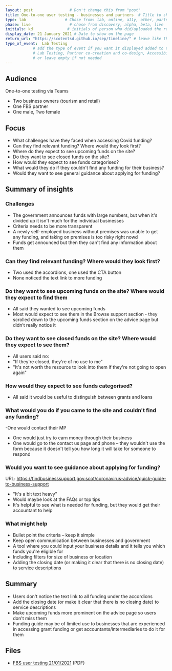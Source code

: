 ```yaml
---
layout: post                # Don't change this from "post"
title: One-to-one user testing - businesses and partners  # Title to show on the page
type: lab                 # Chose from: lab, online, a11y, other, partner
phase: live                 # chose from discovery, alpha, beta, live
initials: kd               # initials of person who did/uploaded the research
display_date: 21 January 2021 # Date to show on the page
return_url: "https://scotentsd.github.io/sep/timeline/" # leave like this         
type_of_event:  Lab Testing          
            # add the type of event if you want it displayed added to the heading when the post if clicked on
            # Lab Testing, Partner co-creation and co-design, Accessibility, Online research and testing, Events, F2F and testing
            # or leave empty if not needed
---
```

## Audience
One-to-one testing via Teams

- Two business owners (tourism and retail)
- One FBS partner
- One male, Two female


## Focus
- What challenges have they faced when accessing Covid funding?
- Can they find relevant funding? Where would they look first?
- Where do they expect to see upcoming funds on the site?
- Do they want to see closed funds on the site?
- How would they expect to see funds categorised?
- What would they do if they couldn't find any funding for their business?
- Would they want to see general guidance about applying for funding?

## Summary of insights

### Challenges
- The government announces funds with large numbers, but when it's divided up it isn't much for the individual businesses
- Criteria needs to be more transparent
- A newly self-employed business without premises was unable to get any funding, and taking on premises is too risky right nowd
- Funds get announced but then they can't find any information about them

### Can they find relevant funding? Where would they look first?
- Two used the accordions, one used the CTA button
- None noticed the text link to more funding

### Do they want to see upcoming funds on the site? Where would they expect to find them
- All said they wanted to see upcoming funds
- Most would expect to see them in the Browse support section - they scrolled down to the upcoming funds section on the advice page but didn’t really notice it

### Do they want to see closed funds on the site? Where would they expect to see them?
- All users said no:
- "If they're closed, they're of no use to me"
- "It's not worth the resource to look into them if they're not going to open again"

### How would they expect to see funds categorised?
 - All said it would be useful to distinguish between grants and loans
 
 ### What would you do if you came to the site and couldn't find any funding?
 -One would contact their MP
- One would just try to earn money through their business
- One would go to the contact us page and phone – they wouldn't use the form because it doesn't tell you how long it will take for someone to respond

### Would you want to see guidance about applying for funding?
URL: https://findbusinesssupport.gov.scot/coronavirus-advice/quick-guide-to-business-support 
- "It's a bit text heavy"
- Would maybe look at the FAQs or top tips
- It's helpful to see what is needed for funding, but they would get their accountant to help

### What might help
- Bullet point the criteria – keep it simple
- Keep open communication between businesses and government
- A tool where you could input your business details and it tells you which funds you're eligible for
- Including filters for size of business or location
- Adding the closing date (or making it clear that there is no closing date) to service descriptions

## Summary
- Users don't notice the text link to all funding under the accordions
- Add the closing date (or make it clear that there is no closing date) to service descriptions
- Make upcoming funds more prominent on the advice page so users don't miss them
- Funding guide may be of limited use to businesses that are experienced in accessing grant funding or get accountants/intermediaries to do it for them

## Files
- [FBS user testing 21/01/2021](/sep/files/FBS_testing_27-28_Jan.pdf) (PDF)
